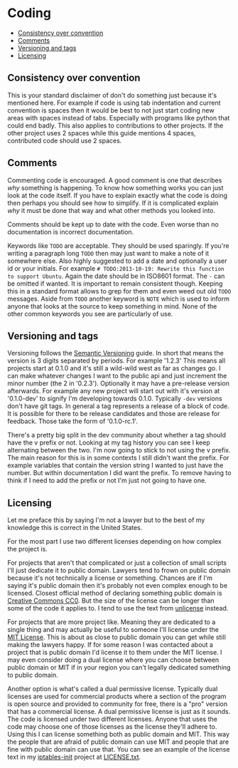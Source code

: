 # Coding

- [Consistency over convention](#consistency-over-convention)
- [Comments](#comments)
- [Versioning and tags](#versioning-and-tags)
- [Licensing](#licensing)

## Consistency over convention

This is your standard disclaimer of don't do something just because it's mentioned here. For example if code is using tab indentation and current convention is spaces then it would be best to not just start coding new areas with spaces instead of tabs. Especially with programs like python that could end badly. This also applies to contributions to other projects. If the other project uses 2 spaces while this guide mentions 4 spaces, contributed code should use 2 spaces.

## Comments

Commenting code is encouraged. A good comment is one that describes *why* something is happening. To know how something works you can just look at the code itself. If you have to explain exactly what the code is doing then perhaps you should see how to simplify. If it is complicated explain *why* it must be done that way and what other methods you looked into.

Comments should be kept up to date with the code. Even worse than no documentation is incorrect documentation.

Keywords like `TODO` are acceptable. They should be used sparingly. If you're writing a paragraph long `TODO` then may just want to make a note of it somewhere else. Also highly suggested to add a date and optionally a user id or your initials. For example `# TODO:2013-10-19: Rewrite this function to support Ubuntu`. Again the date should be in ISO8601 format. The `-` can be omitted if wanted. It is important to remain consistent though. Keeping this in a standard format allows to grep for them and even weed out old `TODO` messages. Aside from `TODO` another keyword is `NOTE` which is used to inform anyone that looks at the source to keep something in mind. None of the other common keywords you see are particularly of use.

## Versioning and tags

Versioning follows the [Semantic Versioning](http://semver.org) guide.  In short that means the version is 3 digits separated by periods.  For example '1.2.3'  This means all projects start at 0.1.0 and it's still a wild-wild west as far as changes go.  I can make whatever changes I want to the public api and just increment the minor number (the 2 in '0.2.3'). Optionally it may have a pre-release version afterwards. For example any new project will start out with it's version at '0.1.0-dev' to signify I'm developing towards 0.1.0.  Typically `-dev` versions don't have git tags.  In general a tag represents a release of a block of code.  It is possible for there to be release candidates and those are release for feedback.  Those take the form of '0.1.0-rc.1'.

There's a pretty big split in the dev community about whether a tag should have the v prefix or not.  Looking at my tag history you can see I keep alternating between the two. I'm now going to stick to not using the v prefix. The main reason for this is in some contexts I still didn't want the prefix. For example variables that contain the version string I wanted to just have the number. But within documentation I did want the prefix. To remove having to think if I need to add the prefix or not I'm just not going to have one.

## Licensing

Let me preface this by saying I'm not a lawyer but to the best of my knowledge this is correct in the United States.

For the most part I use two different licenses depending on how complex the project is.

For projects that aren't that complicated or just a collection of small scripts I'll just dedicate it to public domain. Lawyers tend to frown on public domain because it's not technically a license or something. Chances are if I'm saying it's public domain then it's probably not even complex enough to be licensed. Closest official method of declaring something public domain is [Creative Commons CC0](https://creativecommons.org/publicdomain/zero/1.0/). But the size of the license can be longer than some of the code it applies to. I tend to use the text from [unlicense](http://unlicense.org/) instead.

For projects that are more project like. Meaning they are dedicated to a single thing and may actually be useful to someone I'll license under the [MIT License](http://opensource.org/licenses/MIT). This is about as close to public domain you can get while still making the lawyers happy. If for some reason I was contacted about a project that is public domain I'd license it to them under the MIT license. I may even consider doing a dual license where you can choose between public domain or MIT if in your region you can't legally dedicated something to public domain.

Another option is what's called a dual permissive license. Typically dual licenses are used for commercial products where a section of the program is open source and provided to community for free, there is a "pro" version that has a commercial license.  A dual permissive license is just as it sounds.  The code is licensed under two different licenses.  Anyone that uses the code may choose one of those licenses as the license they'll adhere to.  Using this I can license something both as public domain and MIT.  This way the people that are afraid of public domain can use MIT and people that are fine with public domain can use that.  You can see an example of the license text in my [iptables-init](https://github.com/vrillusions/iptables-init) project at [LICENSE.txt](https://github.com/vrillusions/iptables-init/blob/master/LICENSE.txt).
